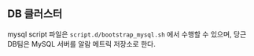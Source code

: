 ## DB 클러스터
mysql script 파일은 `script.d/bootstrap_mysql.sh` 에서 수행할 수 있으며, 당근 DB팀은 MySQL 서버를 알람 메트릭 저장소로 한다.
